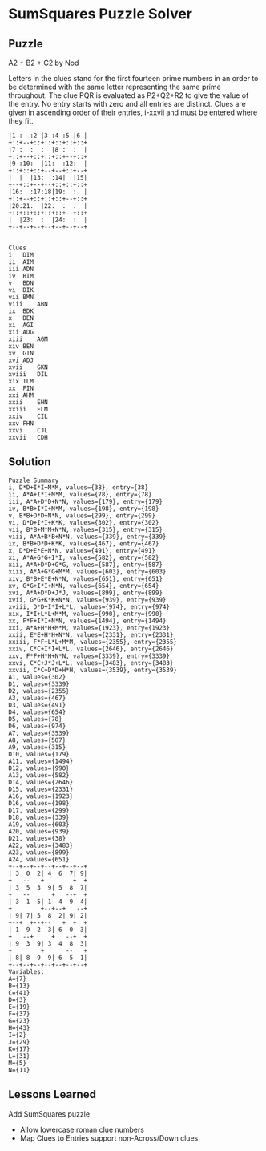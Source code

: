 # SumSquares Puzzle Solver

## Puzzle

A2 + B2 + C2 by Nod

Letters in the clues stand for the first fourteen prime numbers in an order to be determined with the same letter representing the same prime throughout. The clue PQR is evaluated as P2+Q2+R2 to give the value of the entry. No entry starts with zero and all entries are distinct. Clues are given in ascending order of their entries, i-xxvii and must be entered where they fit.

```+--+--+--+--+--+--+--+
|1 :  :2 |3 :4 :5 |6 |
+::+--+::+::+::+::+::+
|7 :  :  :  |8 :  :  |
+::+--+::+::+::+--+::+
|9 :10:  |11:  :12:  |
+::+::+::+--+--+::+--+
|  |  |13:  :14|  |15|
+--+::+--+--+::+::+::+
|16:  :17:18|19:  :  |
+::+--+::+::+::+--+::+
|20:21:  |22:  :  :  |
+::+::+::+::+::+--+::+
|  |23:  :  |24:  :  |
+--+--+--+--+--+--+--+


Clues
i	DIM
ii	AIM
iii	ADN
iv	BIM
v	BDN
vi	DIK
vii	BMN
viii	ABN
ix	BDK
x	DEN
xi	AGI
xii	ADG
xiii	AGM
xiv	BEN
xv	GIN
xvi	ADJ
xvii	GKN
xviii	DIL
xix	ILM
xx	FIN
xxi	AHM
xxii	EHN
xxiii	FLM
xxiv	CIL
xxv	FHN
xxvi	CJL
xxvii	CDH
```

## Solution

```
Puzzle Summary
i, D*D+I*I+M*M, values={38}, entry={38}
ii, A*A+I*I+M*M, values={78}, entry={78}
iii, A*A+D*D+N*N, values={179}, entry={179}
iv, B*B+I*I+M*M, values={198}, entry={198}
v, B*B+D*D+N*N, values={299}, entry={299}
vi, D*D+I*I+K*K, values={302}, entry={302}
vii, B*B+M*M+N*N, values={315}, entry={315}
viii, A*A+B*B+N*N, values={339}, entry={339}
ix, B*B+D*D+K*K, values={467}, entry={467}
x, D*D+E*E+N*N, values={491}, entry={491}
xi, A*A+G*G+I*I, values={582}, entry={582}
xii, A*A+D*D+G*G, values={587}, entry={587}
xiii, A*A+G*G+M*M, values={603}, entry={603}
xiv, B*B+E*E+N*N, values={651}, entry={651}
xv, G*G+I*I+N*N, values={654}, entry={654}
xvi, A*A+D*D+J*J, values={899}, entry={899}
xvii, G*G+K*K+N*N, values={939}, entry={939}
xviii, D*D+I*I+L*L, values={974}, entry={974}
xix, I*I+L*L+M*M, values={990}, entry={990}
xx, F*F+I*I+N*N, values={1494}, entry={1494}
xxi, A*A+H*H+M*M, values={1923}, entry={1923}
xxii, E*E+H*H+N*N, values={2331}, entry={2331}
xxiii, F*F+L*L+M*M, values={2355}, entry={2355}
xxiv, C*C+I*I+L*L, values={2646}, entry={2646}
xxv, F*F+H*H+N*N, values={3339}, entry={3339}
xxvi, C*C+J*J+L*L, values={3483}, entry={3483}
xxvii, C*C+D*D+H*H, values={3539}, entry={3539}
A1, values={302}
D1, values={3339}
D2, values={2355}
A3, values={467}
D3, values={491}
D4, values={654}
D5, values={78}
D6, values={974}
A7, values={3539}
A8, values={587}
A9, values={315}
D10, values={179}
A11, values={1494}
D12, values={990}
A13, values={582}
D14, values={2646}
D15, values={2331}
A16, values={1923}
D16, values={198}
D17, values={299}
D18, values={339}
A19, values={603}
A20, values={939}
D21, values={38}
A22, values={3483}
A23, values={899}
A24, values={651}
+--+--+--+--+--+--+--+
| 3  0  2| 4  6  7| 9|
+   --   +        +  +
| 3  5  3  9| 5  8  7|
+   --      +   --+  +
| 3  1  5| 1  4  9  4|
+        +--+--+   --+
| 9| 7| 5  8  2| 9| 2|
+--+  +--+--   +  +  +
| 1  9  2  3| 6  0  3|
+   --+     +   --+  +
| 9  3  9| 3  4  8  3|
+        +      --   +
| 8| 8  9  9| 6  5  1|
+--+--+--+--+--+--+--+
Variables:
A={7}
B={13}
C={41}
D={3}
E={19}
F={37}
G={23}
H={43}
I={2}
J={29}
K={17}
L={31}
M={5}
N={11}
```

## Lessons Learned

Add SumSquares puzzle
- Allow lowercase roman clue numbers
- Map Clues to Entries support non-Across/Down clues